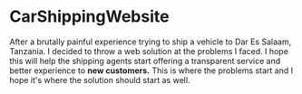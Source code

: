 CarShippingWebsite
==================

After a brutally painful experience trying to ship a vehicle to Dar Es Salaam, Tanzania. I decided to throw a web solution at the problems I faced.  I hope this will help the shipping agents start offering a transparent service and better experience to **new customers.**  This is where the problems start and I hope it's where the solution should start as well.